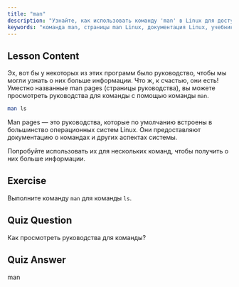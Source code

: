 ```yaml
---
title: "man"
description: "Узнайте, как использовать команду 'man' в Linux для доступа к руководствам по командам. Откройте для себя основную документацию Linux для начинающих и улучшите свои навыки работы с командной строкой."
keywords: "команда man, страницы man Linux, документация Linux, учебник Linux, руководство по командной строке, Linux для начинающих"
---
```


## Lesson Content

Эх, вот бы у некоторых из этих программ было руководство, чтобы мы могли узнать о них больше информации. Что ж, к счастью, они есть! Уместно названные man pages (страницы руководства), вы можете просмотреть руководства для команды с помощью команды `man`.

```bash
man ls
```

Man pages — это руководства, которые по умолчанию встроены в большинство операционных систем Linux. Они предоставляют документацию о командах и других аспектах системы.

Попробуйте использовать их для нескольких команд, чтобы получить о них больше информации.

## Exercise

Выполните команду `man` для команды `ls`.

## Quiz Question

Как просмотреть руководства для команды?

## Quiz Answer

man
